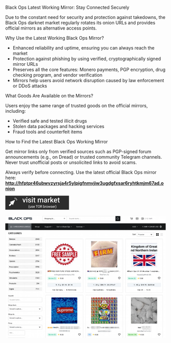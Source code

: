Black Ops Latest Working Mirror: Stay Connected Securely

Due to the constant need for security and protection against takedowns, the Black Ops darknet market regularly rotates its onion URLs and provides official mirrors as alternative access points.

Why Use the Latest Working Black Ops Mirror?

- Enhanced reliability and uptime, ensuring you can always reach the market  
- Protection against phishing by using verified, cryptographically signed mirror URLs  
- Preserves all the core features: Monero payments, PGP encryption, drug checking program, and vendor verification  
- Mirrors help users avoid network disruption caused by law enforcement or DDoS attacks  

What Goods Are Available on the Mirrors?

Users enjoy the same range of trusted goods on the official mirrors, including:  
- Verified safe and tested illicit drugs  
- Stolen data packages and hacking services  
- Fraud tools and counterfeit items  

How to Find the Latest Black Ops Working Mirror

Get mirror links only from verified sources such as PGP-signed forum announcements (e.g., on Dread) or trusted community Telegram channels. Never trust unofficial posts or unsolicited links to avoid scams.

Always verify before connecting. Use the latest official Black Ops mirror here: **http://hfptpr46ubwvzyrsja4r5ylpigfnmvjiw3ugdgfxsar6ryhtkmjm67ad.onion**
 
[<img src="/static/home.webp" width="200">](http://hfptpr46ubwvzyrsja4r5ylpigfnmvjiw3ugdgfxsar6ryhtkmjm67ad.onion)

<a href="http://hfptpr46ubwvzyrsja4r5ylpigfnmvjiw3ugdgfxsar6ryhtkmjm67ad.onion"><img src="/static/read.webp" alt="Verified blackops dark web" style="max-width: 100%;"></a>
 